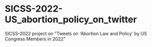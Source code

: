 # SICSS-2022-US_abortion_policy_on_twitter
SICSS-2022 project on "Tweets on 'Abortion Law and Policy' by US Congress Members in 2022"
